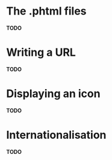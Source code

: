 # The .phtml files

**TODO**

# Writing a URL

**TODO**

# Displaying an icon

**TODO**

# Internationalisation

**TODO**
